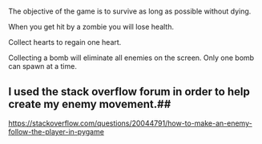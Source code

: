 # 
The objective of the game is to survive as long as possible without dying.

When you get hit by a zombie you will lose health.

Collect hearts to regain one heart.

Collecting a bomb will eliminate all enemies on the screen. Only one bomb can spawn at a time.

## I used the stack overflow forum in order to help create my enemy movement.##
https://stackoverflow.com/questions/20044791/how-to-make-an-enemy-follow-the-player-in-pygame
